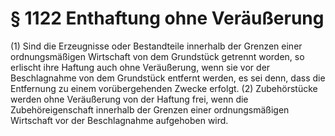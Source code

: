 # § 1122 Enthaftung ohne Veräußerung
(1) Sind die Erzeugnisse oder Bestandteile innerhalb der Grenzen einer ordnungsmäßigen Wirtschaft von dem Grundstück getrennt worden, so erlischt ihre Haftung auch ohne Veräußerung, wenn sie vor der Beschlagnahme von dem Grundstück entfernt werden, es sei denn, dass die Entfernung zu einem vorübergehenden Zwecke erfolgt.
(2) Zubehörstücke werden ohne Veräußerung von der Haftung frei, wenn die Zubehöreigenschaft innerhalb der Grenzen einer ordnungsmäßigen Wirtschaft vor der Beschlagnahme aufgehoben wird.